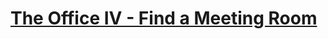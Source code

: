 # [The Office IV - Find a Meeting Room](https://www.codewars.com/kata/the-office-iv-find-a-meeting-room/)
